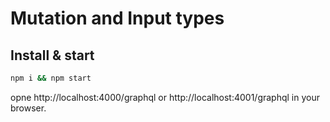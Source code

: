 # Mutation and Input types

## Install & start

```sh
npm i && npm start
```

opne http://localhost:4000/graphql or http://localhost:4001/graphql in your browser.